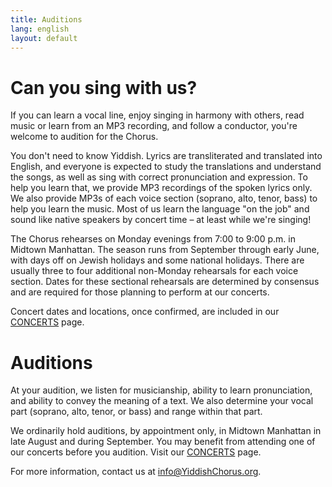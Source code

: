 ```yaml
---
title: Auditions
lang: english
layout: default
---
```


# Can you sing with us?

If you can learn a vocal line, enjoy singing in harmony with others, read music or learn from an MP3 recording, and follow a conductor, you're welcome to audition for the Chorus.

You don't need to know Yiddish.  Lyrics are transliterated and translated into English, and everyone is expected to study the translations and understand the songs, as well as sing with correct pronunciation and expression.  To help you learn that, we provide MP3 recordings of the spoken lyrics only. We also provide MP3s of each voice section (soprano, alto, tenor, bass) to help you learn the music.  Most of us learn the language "on the job" and sound like native speakers by concert time – at least while we're singing!

The Chorus rehearses on Monday evenings from 7:00 to 9:00 p.m. in Midtown Manhattan.  The season runs from September through early June, with days off on Jewish holidays and some national holidays.  There are usually three to four additional non-Monday rehearsals for each voice section.  Dates for these sectional rehearsals are determined by consensus and are required for those planning to perform at our concerts.

Concert dates and locations, once confirmed, are included in our [CONCERTS](https://www.yiddishchorus.org/concerts.html) page.

# Auditions

At your audition, we listen for musicianship, ability to learn pronunciation, and ability to convey the meaning of a text. We also determine your vocal part (soprano, alto, tenor, or bass) and range within that part.  

We ordinarily hold auditions, by appointment only, in Midtown Manhattan in late August and during September. You may benefit from attending one of our concerts before you audition. Visit our [CONCERTS](https://www.yiddishchorus.org/concerts.html) page.

For more information, contact us at [info@YiddishChorus.org](mailto:info@yiddishchorus.org).
